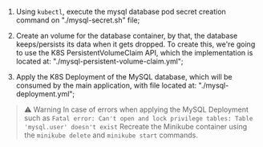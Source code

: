 1. Using `kubectl`, execute the mysql database pod secret creation command on "./mysql-secret.sh" file;

2. Create an volume for the database container, by that, the database keeps/persists its data when it gets dropped. To create this, we're going to use the K8S PersistentVolumeClaim API, which the implementation is located at: "./mysql-persistent-volume-claim.yml";

3. Apply the K8S Deployment of the MySQL database, which will be consumed by the main application, with file located at: "./mysql-deployment.yml";


> ⚠️ Warning
> In case of errors when applying the MySQL Deployment such as `Fatal error: Can't open and lock privilege tables: Table 'mysql.user' doesn't exist`
> Recreate the Minikube container using the `minikube delete` and `minikube start` commands.
